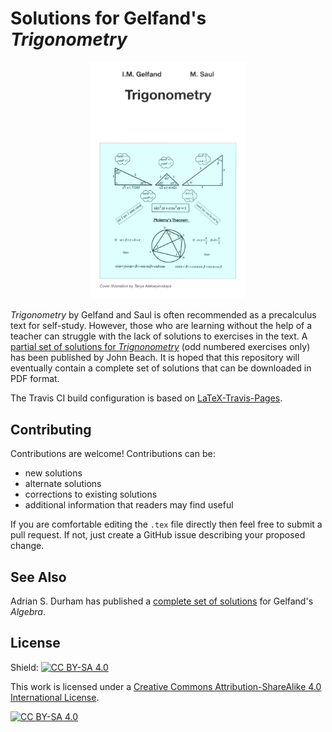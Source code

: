 # Solutions for Gelfand's *Trigonometry*

<p align="center"><img alt="Cover" src="images/cover.png" width="250"></p>

*Trigonometry* by Gelfand and Saul is often recommended as a precalculus text for self-study.
However, those who are learning without the help of a teacher can struggle with the lack of solutions to exercises in the text.
A [partial set of solutions for *Trignonometry*](https://jbeach50.weebly.com/gelfand--saul-trig-solutions.html) (odd numbered exercises only) has been published by John Beach.
It is hoped that this repository will eventually contain a complete set of solutions that can be downloaded in PDF format.

The Travis CI build configuration is based on [LaTeX-Travis-Pages](https://github.com/prewriter/LaTeX-Travis-Pages).

## Contributing
Contributions are welcome! Contributions can be:

* new solutions
* alternate solutions
* corrections to existing solutions
* additional information that readers may find useful

If you are comfortable editing the `.tex` file directly then feel free to submit a pull request. If not, just create a GitHub issue describing your proposed change. 

## See Also
Adrian S. Durham has published a [complete set of solutions](https://www.reddit.com/r/learnmath/comments/5zc3zl/solutions_to_gelfands_algebra_by_adrian_s_durham/) for Gelfand's *Algebra*.

## License
Shield: [![CC BY-SA 4.0][cc-by-sa-shield]][cc-by-sa]

This work is licensed under a [Creative Commons Attribution-ShareAlike 4.0
International License][cc-by-sa].

[![CC BY-SA 4.0][cc-by-sa-image]][cc-by-sa]

[cc-by-sa]: http://creativecommons.org/licenses/by-sa/4.0/
[cc-by-sa-image]: https://licensebuttons.net/l/by-sa/4.0/88x31.png
[cc-by-sa-shield]: https://img.shields.io/badge/License-CC%20BY--SA%204.0-lightgrey.svg

